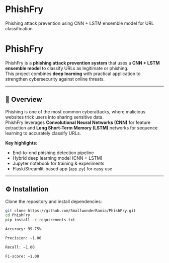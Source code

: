 # PhishFry
Phishing attack prevention using CNN + LSTM ensemble model for URL classification
# PhishFry

PhishFry is a **phishing attack prevention system** that uses a **CNN + LSTM ensemble model** to classify URLs as legitimate or phishing.  
This project combines **deep learning** with practical application to strengthen cybersecurity against online threats.

---

## 🚀 Overview
Phishing is one of the most common cyberattacks, where malicious websites trick users into sharing sensitive data.  
PhishFry leverages **Convolutional Neural Networks (CNN)** for feature extraction and **Long Short-Term Memory (LSTM)** networks for sequence learning to accurately classify URLs.  

**Key highlights:**
- End-to-end phishing detection pipeline  
- Hybrid deep learning model (CNN + LSTM)  
- Jupyter notebook for training & experiments  
- Flask/Streamlit-based app (`app.py`) for easy use  

---

## ⚙️ Installation
Clone the repository and install dependencies:

```bash
git clone https://github.com/SmallwonderRania/PhishFry.git
cd PhishFry
pip install -r requirements.txt

Accuracy: 99.75%

Precision: ~1.00

Recall: ~1.00

F1-score: ~1.00
